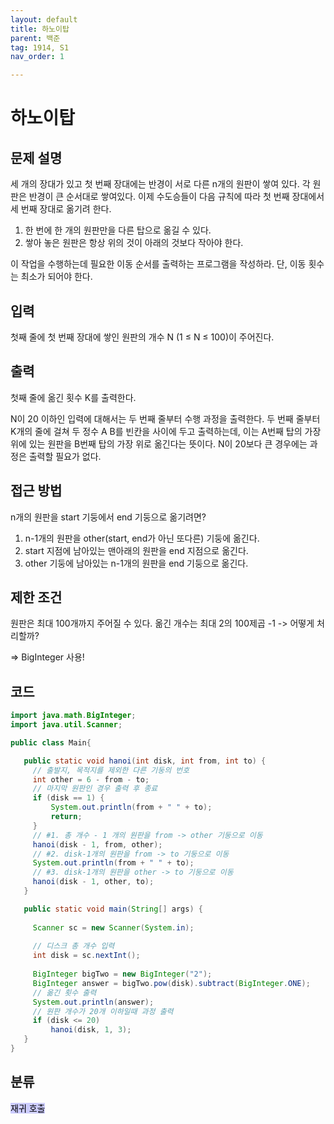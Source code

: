 ```yaml
---
layout: default
title: 하노이탑
parent: 백준
tag: 1914, S1
nav_order: 1

---
```


# 하노이탑

## 문제 설명

세 개의 장대가 있고 첫 번째 장대에는 반경이 서로 다른 n개의 원판이 쌓여 있다. 각 원판은 반경이 큰 순서대로 쌓여있다. 이제 수도승들이 다음 규칙에 따라 첫 번째 장대에서 세 번째 장대로 옮기려 한다.

1. 한 번에 한 개의 원판만을 다른 탑으로 옮길 수 있다.
2. 쌓아 놓은 원판은 항상 위의 것이 아래의 것보다 작아야 한다.

이 작업을 수행하는데 필요한 이동 순서를 출력하는 프로그램을 작성하라. 단, 이동 횟수는 최소가 되어야 한다.

## 입력

첫째 줄에 첫 번째 장대에 쌓인 원판의 개수 N (1 ≤ N ≤ 100)이 주어진다.

## 출력

첫째 줄에 옮긴 횟수 K를 출력한다.

N이 20 이하인 입력에 대해서는 두 번째 줄부터 수행 과정을 출력한다. 두 번째 줄부터 K개의 줄에 걸쳐 두 정수 A B를 빈칸을 사이에 두고 출력하는데, 이는 A번째 탑의 가장 위에 있는 원판을 B번째 탑의 가장 위로 옮긴다는 뜻이다. N이 20보다 큰 경우에는 과정은 출력할 필요가 없다.

## 접근 방법

n개의 원판을 start 기둥에서 end 기둥으로 옮기려면?

1. n-1개의 원판을 other(start, end가 아닌 또다른) 기둥에 옮긴다.
2. start 지점에 남아있는 맨아래의 원판을 end 지점으로 옮긴다. 
3. other 기둥에 남아있는 n-1개의 원판을 end 기둥으로 옮긴다.

## 제한 조건

원판은 최대 100개까지 주어질 수 있다. 
옮긴 개수는 최대 2의 100제곱 -1 -> 어떻게 처리할까?

=> BigInteger 사용!



## 코드

```java
import java.math.BigInteger;
import java.util.Scanner;

public class Main{

   public static void hanoi(int disk, int from, int to) {
     // 출발지, 목적지를 제외한 다른 기둥의 번호
     int other = 6 - from - to;
     // 마지막 원판인 경우 출력 후 종료
     if (disk == 1) {
         System.out.println(from + " " + to);
         return;
     }
     // #1. 총 개수 - 1 개의 원판을 from -> other 기둥으로 이동
     hanoi(disk - 1, from, other);
     // #2. disk-1개의 원판을 from -> to 기둥으로 이동
     System.out.println(from + " " + to);
     // #3. disk-1개의 원판을 other -> to 기둥으로 이동
     hanoi(disk - 1, other, to);
   }

   public static void main(String[] args) {
     
     Scanner sc = new Scanner(System.in);
     
     // 디스크 총 개수 입력
     int disk = sc.nextInt();
     
     BigInteger bigTwo = new BigInteger("2");
     BigInteger answer = bigTwo.pow(disk).subtract(BigInteger.ONE);
     // 옮긴 횟수 출력
     System.out.println(answer);
     // 원판 개수가 20개 이하일때 과정 출력
     if (disk <= 20)
         hanoi(disk, 1, 3);
   }
}
```

## 분류

<mark style='background-color: #ccccff'>재귀 호출</mark>
